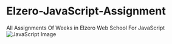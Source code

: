 # Elzero-JavaScript-Assignment
All Assignments Of Weeks in Elzero Web School For JavaScript
<img src="https://upload.wikimedia.org/wikipedia/commons/6/6a/JavaScript-logo.png" alt="JavaScript Image">
